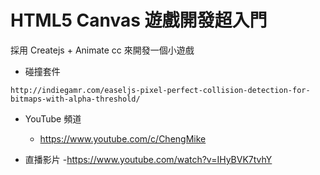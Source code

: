 # HTML5 Canvas 遊戲開發超入門

採用 Createjs + Animate cc 來開發一個小遊戲

- 碰撞套件
```
http://indiegamr.com/easeljs-pixel-perfect-collision-detection-for-bitmaps-with-alpha-threshold/
```
- YouTube 頻道
    - https://www.youtube.com/c/ChengMike

- 直播影片
    -https://www.youtube.com/watch?v=IHyBVK7tvhY